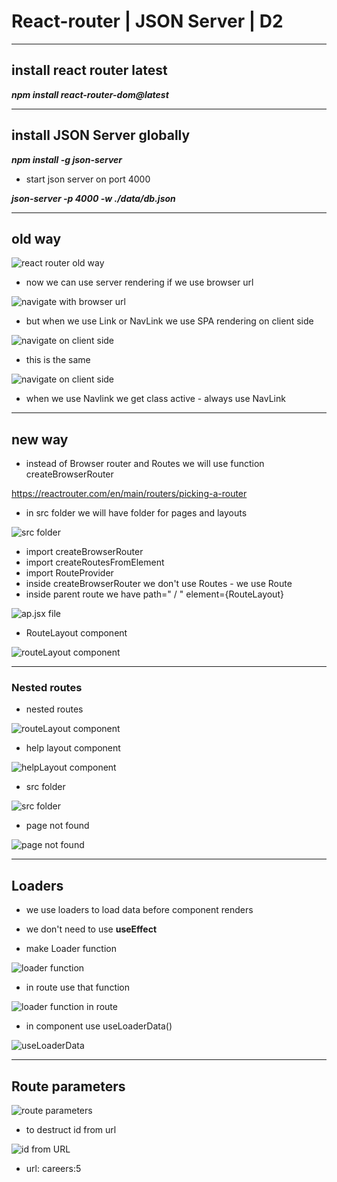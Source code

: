 # React-router | JSON Server | D2

---

## install react router latest

**_npm install react-router-dom@latest_**

---

## install JSON Server globally

**_npm install -g json-server_**

- start json server on port 4000

**_json-server -p 4000 -w ./data/db.json_**

---

## old way

![react router old way](./src/assets/img/router-old-way.png)

- now we can use server rendering if we use browser url

![navigate with browser url](./src/assets/img/navigate-browser-url.png)

- but when we use Link or NavLink we use SPA rendering on client side

![navigate on client side](./src/assets/img/client-side-rendering.png)

- this is the same

![navigate on client side](./src/assets/img/path-to-root.png)

- when we use Navlink we get class active - always use NavLink

---

## new way

- instead of Browser router and Routes we will use function createBrowserRouter

<https://reactrouter.com/en/main/routers/picking-a-router>

- in src folder we will have folder for pages and layouts

![src folder](./src/assets/img/folder-src.png)

- import createBrowserRouter
- import createRoutesFromElement
- import RouteProvider
- inside createBrowserRouter we don't use Routes - we use Route
- inside parent route we have path=" / " element={RouteLayout}

![ap.jsx file](./src/assets/img/app.jsx-file.png)

- RouteLayout component

![routeLayout component](./src/assets/img/route-layout.png)

---

### Nested routes

- nested routes

![routeLayout component](./src/assets/img/nested-routes.png)

- help layout component

![helpLayout component](./src/assets/img/help-layout.png)

- src folder

![src folder](./src/assets/img/src-folder2.png)

- page not found

![page not found](./src/assets/img/page-not-found.png)

---

## Loaders

- we use loaders to load data before component renders

- we don't need to use **useEffect**

- make Loader function

![loader function](./src/assets/img/loaderFunction.png)

- in route use that function

![loader function in route](./src/assets/img/loader-in-route.png)

- in component use useLoaderData()

![useLoaderData](./src/assets/img/useLoaderData.png)

---

## Route parameters

![route parameters](./src/assets/img/routes-parametars.png)

- to destruct id from url

![id from URL](./src/assets/img/get-id-from-url.png)

- url: careers:5
